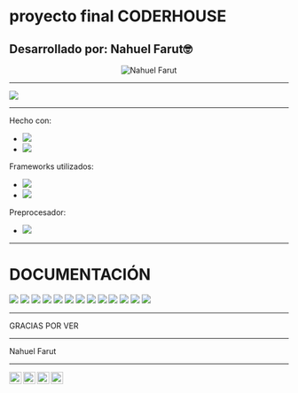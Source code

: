 # proyecto final CODERHOUSE

## Desarrollado por: Nahuel Farut🤓

<p align="center"> <img src="https://github-readme-stats.vercel.app/api?username=farutnen&show_icons=true&theme=gotham" alt="Nahuel Farut" />

---

<img src="https://img.shields.io/badge/31-revisiones-green">


---
Hecho con:
- <img src="https://img.shields.io/badge/HTML5-orange">
- <img src="https://img.shields.io/badge/CSS3-9cf">

Frameworks utilizados:
- <img src="https://img.shields.io/badge/BOOTSTRAP-blueviolet">
- <img src="https://img.shields.io/badge/FONT AWESOME-blue">

Preprocesador:
- <img src="https://img.shields.io/badge/SASS-ff69b4">

---
# DOCUMENTACIÓN

 <img src="https://github.com/farutnen/assets/blob/main/p%C3%A1gina-web-Ilaria/ilaria_Mesa%20de%20trabajo%201.jpg?raw=true">
 <img src="https://github.com/farutnen/assets/blob/main/p%C3%A1gina-web-Ilaria/ilaria-02.jpg?raw=true">
 <img src="https://github.com/farutnen/assets/blob/main/p%C3%A1gina-web-Ilaria/ilaria-03.png?raw=true">
 <img src="https://github.com/farutnen/assets/blob/main/p%C3%A1gina-web-Ilaria/ilaria-04.jpg?raw=true">
 <img src="https://github.com/farutnen/assets/blob/main/p%C3%A1gina-web-Ilaria/ilaria-05.jpg?raw=true">
 <img src="https://github.com/farutnen/assets/blob/main/p%C3%A1gina-web-Ilaria/ilaria-06.jpg?raw=true">
 <img src="https://github.com/farutnen/assets/blob/main/p%C3%A1gina-web-Ilaria/ilaria-07.jpg?raw=true">
 <img src="https://github.com/farutnen/assets/blob/main/p%C3%A1gina-web-Ilaria/ilaria-08.jpg?raw=true">
 <img src="https://github.com/farutnen/assets/blob/main/p%C3%A1gina-web-Ilaria/ilaria-09.jpg?raw=true">
 <img src="https://github.com/farutnen/assets/blob/main/p%C3%A1gina-web-Ilaria/ilaria-10.jpg?raw=true">
 <img src="https://github.com/farutnen/assets/blob/main/p%C3%A1gina-web-Ilaria/ilaria-11.jpg?raw=true">
 <img src="https://github.com/farutnen/assets/blob/main/p%C3%A1gina-web-Ilaria/ilaria-12.png?raw=true">
 <img src="https://github.com/farutnen/assets/blob/main/p%C3%A1gina-web-Ilaria/index.gif?raw=true">



---

GRACIAS POR VER

---

Nahuel Farut

---

<a href="https://www.instagram.com/nahuel.farut/">
  <img align="left" alt="Abhishek's Instagram" width="22px" src="https://raw.githubusercontent.com/hussainweb/hussainweb/main/icons/instagram.png" />
</a>

<a href="https://www.youtube.com/@NahuelFarut/videos">
  <img align="left" alt="Youtube de Nahuel Farut" width="22px" src="https://raw.githubusercontent.com/peterthehan/peterthehan/d79cc23b62615a0d38ab46bfa3896a4d4bb30c85/assets/youtube.svg" />
</a>


<a href="https://www.linkedin.com/in/farutnen/">
  <img align="left" alt="Abhishek's LinkedIN" width="22px" src="https://raw.githubusercontent.com/peterthehan/peterthehan/master/assets/linkedin.svg" />
</a>


<a href="https://www.behance.net/farutnen">
  <img align="left" alt="Behance de Nahuel Farut" width="22px" src="https://seeklogo.com/images/B/behance-logo-1373E40919-seeklogo.com.png" />
</a>
